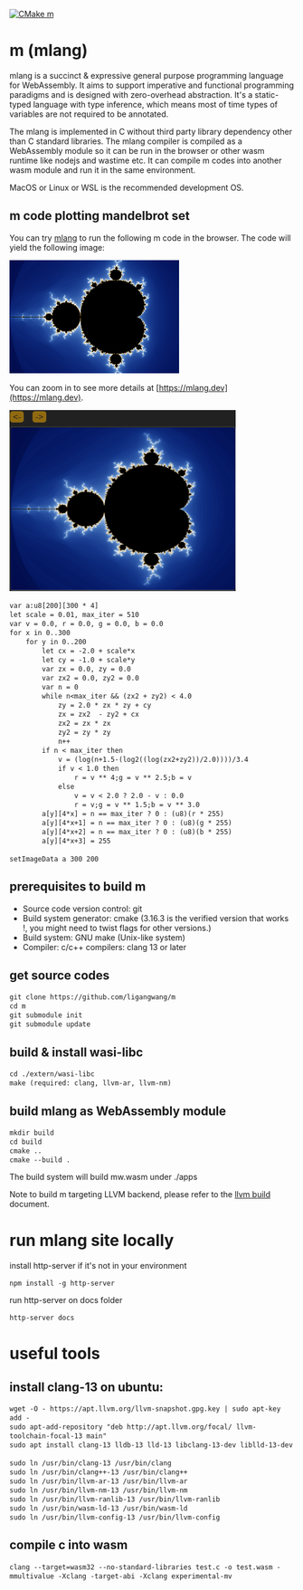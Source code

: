 [![CMake m](https://github.com/ligangwang/m/actions/workflows/cmake-m.yml/badge.svg)](https://github.com/ligangwang/m/actions/workflows/cmake-m.yml) 

# m (mlang)
mlang is a succinct & expressive general purpose programming language for WebAssembly. It aims to support imperative and functional programming paradigms and is designed with zero-overhead abstraction. It's a static-typed language with type inference, which means most of time types of variables are not required to be annotated. 

The mlang is implemented in C without third party library dependency other than C standard libraries. The mlang compiler is compiled as a WebAssembly module so it can be run in the browser or other wasm runtime like nodejs and wastime etc. It can compile m codes into another wasm module and run it in the same environment. 

MacOS or Linux or WSL is the recommended development OS.

## m code plotting mandelbrot set 
You can try [mlang](https://mlang.dev) to run the following m code in the browser.
The code will yield the following image:

![mandelbrot set](/mandelbrotset.png)

You can zoom in to see more details at [https://mlang.dev](https://mlang.dev).

<img src="mandelbrotset_demo.gif" width="400" height="320"/>

```
var a:u8[200][300 * 4]
let scale = 0.01, max_iter = 510
var v = 0.0, r = 0.0, g = 0.0, b = 0.0
for x in 0..300
    for y in 0..200
        let cx = -2.0 + scale*x
        let cy = -1.0 + scale*y
        var zx = 0.0, zy = 0.0
        var zx2 = 0.0, zy2 = 0.0
        var n = 0
        while n<max_iter && (zx2 + zy2) < 4.0
            zy = 2.0 * zx * zy + cy
            zx = zx2  - zy2 + cx
            zx2 = zx * zx
            zy2 = zy * zy
            n++
        if n < max_iter then
            v = (log(n+1.5-(log2((log(zx2+zy2))/2.0))))/3.4
            if v < 1.0 then 
                r = v ** 4;g = v ** 2.5;b = v
            else
                v = v < 2.0 ? 2.0 - v : 0.0
                r = v;g = v ** 1.5;b = v ** 3.0
        a[y][4*x] = n == max_iter ? 0 : (u8)(r * 255)
        a[y][4*x+1] = n == max_iter ? 0 : (u8)(g * 255)
        a[y][4*x+2] = n == max_iter ? 0 : (u8)(b * 255)
        a[y][4*x+3] = 255

setImageData a 300 200
```

## prerequisites to build m
* Source code version control: git
* Build system generator: cmake (3.16.3 is the verified version that works !, you might need to twist flags for other versions.)
* Build system: GNU make (Unix-like system)
* Compiler: c/c++ compilers: clang 13 or later

## get source codes
```
git clone https://github.com/ligangwang/m
cd m
git submodule init
git submodule update
```

## build & install wasi-libc
```
cd ./extern/wasi-libc
make (required: clang, llvm-ar, llvm-nm)
```

## build mlang as WebAssembly module
```
mkdir build
cd build
cmake ..
cmake --build .
```
The build system will build mw.wasm under ./apps

Note to build m targeting LLVM backend, please refer to the [llvm build](./llvm.md) document.


# run mlang site locally
install http-server if it's not in your environment
```
npm install -g http-server
```
run http-server on docs folder
```
http-server docs
```

# useful tools
## install clang-13 on ubuntu:
```
wget -O - https://apt.llvm.org/llvm-snapshot.gpg.key | sudo apt-key add -
sudo apt-add-repository "deb http://apt.llvm.org/focal/ llvm-toolchain-focal-13 main"
sudo apt install clang-13 lldb-13 lld-13 libclang-13-dev liblld-13-dev

sudo ln /usr/bin/clang-13 /usr/bin/clang
sudo ln /usr/bin/clang++-13 /usr/bin/clang++
sudo ln /usr/bin/llvm-ar-13 /usr/bin/llvm-ar
sudo ln /usr/bin/llvm-nm-13 /usr/bin/llvm-nm
sudo ln /usr/bin/llvm-ranlib-13 /usr/bin/llvm-ranlib
sudo ln /usr/bin/wasm-ld-13 /usr/bin/wasm-ld
sudo ln /usr/bin/llvm-config-13 /usr/bin/llvm-config
```

## compile c into wasm
```
clang --target=wasm32 --no-standard-libraries test.c -o test.wasm -mmultivalue -Xclang -target-abi -Xclang experimental-mv
```

